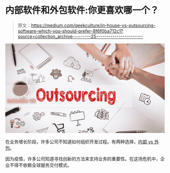 # 内部软件和外包软件:你更喜欢哪一个？

> 原文：<https://medium.com/geekculture/in-house-vs-outsourcing-software-which-you-should-prefer-8f6f0ba712c1?source=collection_archive---------25----------------------->

![](img/ce812c49c5fa305aae7212f8f0d2c423.png)

在业务增长阶段，许多公司不知道如何组织开发过程。有两种选择，[内部 vs 外包](https://www.clickittech.com/nearshore/in-house-vs-outsource/)。

因为疫情，许多公司知道寻找创新的方法来支持业务的重要性。在这场危机中，企业不得不依赖全球服务交付模式。
